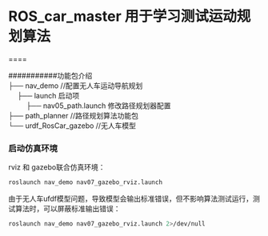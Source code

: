 # ROS_car_master 用于学习测试运动规划算法
====

###########功能包介绍 \
├── nav_demo //配置无人车运动导航规划\
&emsp; ├── launch 启动项\
&emsp; &emsp;  ├── nav05_path.launch 修改路径规划器配置\
├── path_planner //路径规划算法功能包\
└── urdf_RosCar_gazebo //无人车模型



### 启动仿真环境
rviz 和 gazebo联合仿真环境：
```bash 
roslaunch nav_demo nav07_gazebo_rviz.launch
```
由于无人车ufdf模型问题，导致模型会输出标准错误，但不影响算法测试运行，测试算法时，可以屏蔽标准输出错误：
```bash 
roslaunch nav_demo nav07_gazebo_rviz.launch 2>/dev/null
```
